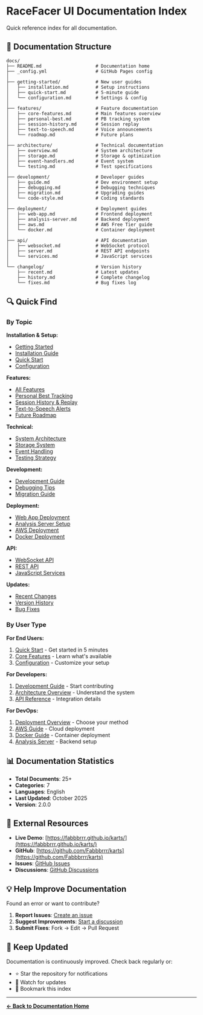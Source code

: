 # RaceFacer UI Documentation Index

Quick reference index for all documentation.

## 📖 Documentation Structure

```
docs/
├── README.md                    # Documentation home
├── _config.yml                  # GitHub Pages config
│
├── getting-started/             # New user guides
│   ├── installation.md          # Setup instructions
│   ├── quick-start.md           # 5-minute guide
│   └── configuration.md         # Settings & config
│
├── features/                    # Feature documentation
│   ├── core-features.md         # Main features overview
│   ├── personal-best.md         # PB tracking system
│   ├── session-history.md       # Session replay
│   ├── text-to-speech.md        # Voice announcements
│   └── roadmap.md               # Future plans
│
├── architecture/                # Technical documentation
│   ├── overview.md              # System architecture
│   ├── storage.md               # Storage & optimization
│   ├── event-handlers.md        # Event system
│   └── testing.md               # Test specifications
│
├── development/                 # Developer guides
│   ├── guide.md                 # Dev environment setup
│   ├── debugging.md             # Debugging techniques
│   ├── migration.md             # Upgrading guides
│   └── code-style.md            # Coding standards
│
├── deployment/                  # Deployment guides
│   ├── web-app.md               # Frontend deployment
│   ├── analysis-server.md       # Backend deployment
│   ├── aws.md                   # AWS Free Tier guide
│   └── docker.md                # Container deployment
│
├── api/                         # API documentation
│   ├── websocket.md             # WebSocket protocol
│   ├── server.md                # REST API endpoints
│   └── services.md              # JavaScript services
│
└── changelog/                   # Version history
    ├── recent.md                # Latest updates
    ├── history.md               # Complete changelog
    └── fixes.md                 # Bug fixes log
```

## 🔍 Quick Find

### By Topic

**Installation & Setup:**
- [Getting Started](./getting-started/)
- [Installation Guide](./getting-started/installation.md)
- [Quick Start](./getting-started/quick-start.md)
- [Configuration](./getting-started/configuration.md)

**Features:**
- [All Features](./features/core-features.md)
- [Personal Best Tracking](./features/personal-best.md)
- [Session History & Replay](./features/session-history.md)
- [Text-to-Speech Alerts](./features/text-to-speech.md)
- [Future Roadmap](./features/roadmap.md)

**Technical:**
- [System Architecture](./architecture/overview.md)
- [Storage System](./architecture/storage.md)
- [Event Handling](./architecture/event-handlers.md)
- [Testing Strategy](./architecture/testing.md)

**Development:**
- [Development Guide](./development/guide.md)
- [Debugging Tips](./development/debugging.md)
- [Migration Guide](./development/migration.md)

**Deployment:**
- [Web App Deployment](./deployment/web-app.md)
- [Analysis Server Setup](./deployment/analysis-server.md)
- [AWS Deployment](./deployment/aws.md)
- [Docker Deployment](./deployment/docker.md)

**API:**
- [WebSocket API](./api/websocket.md)
- [REST API](./api/server.md)
- [JavaScript Services](./api/services.md)

**Updates:**
- [Recent Changes](./changelog/recent.md)
- [Version History](./changelog/history.md)
- [Bug Fixes](./changelog/fixes.md)

### By User Type

**For End Users:**
1. [Quick Start](./getting-started/quick-start.md) - Get started in 5 minutes
2. [Core Features](./features/core-features.md) - Learn what's available
3. [Configuration](./getting-started/configuration.md) - Customize your setup

**For Developers:**
1. [Development Guide](./development/guide.md) - Start contributing
2. [Architecture Overview](./architecture/overview.md) - Understand the system
3. [API Reference](./api/) - Integration details

**For DevOps:**
1. [Deployment Overview](./deployment/) - Choose your method
2. [AWS Guide](./deployment/aws.md) - Cloud deployment
3. [Docker Guide](./deployment/docker.md) - Container deployment
4. [Analysis Server](./deployment/analysis-server.md) - Backend setup

## 📊 Documentation Statistics

- **Total Documents**: 25+
- **Categories**: 7
- **Languages**: English
- **Last Updated**: October 2025
- **Version**: 2.0.0

## 🔗 External Resources

- **Live Demo**: [https://fabbbrrr.github.io/karts/](https://fabbbrrr.github.io/karts/)
- **GitHub**: [https://github.com/Fabbbrrr/karts](https://github.com/Fabbbrrr/karts)
- **Issues**: [GitHub Issues](https://github.com/Fabbbrrr/karts/issues)
- **Discussions**: [GitHub Discussions](https://github.com/Fabbbrrr/karts/discussions)

## 💡 Help Improve Documentation

Found an error or want to contribute?

1. **Report Issues**: [Create an issue](https://github.com/Fabbbrrr/karts/issues)
2. **Suggest Improvements**: [Start a discussion](https://github.com/Fabbbrrr/karts/discussions)
3. **Submit Fixes**: Fork → Edit → Pull Request

## 🔄 Keep Updated

Documentation is continuously improved. Check back regularly or:

- ⭐ Star the repository for notifications
- 👀 Watch for updates
- 📖 Bookmark this index

---

**[← Back to Documentation Home](./README.md)**

